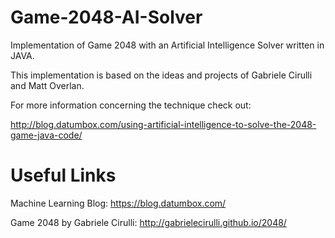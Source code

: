 Game-2048-AI-Solver
===================

Implementation of Game 2048 with an Artificial Intelligence Solver written in JAVA. 

This implementation is based on the ideas and projects of Gabriele Cirulli and Matt Overlan.

For more information concerning the technique check out:

http://blog.datumbox.com/using-artificial-intelligence-to-solve-the-2048-game-java-code/

Useful Links
============

Machine Learning Blog: https://blog.datumbox.com/

Game 2048 by Gabriele Cirulli: http://gabrielecirulli.github.io/2048/
